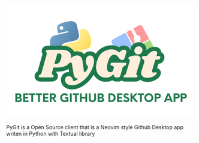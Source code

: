 <div align="center">
  <img src="img/PyGit.png" alt="logo" />
</div>

PyGit is a Open Source client that is a Neovim style Github Desktop app writen in Python with Textual library
